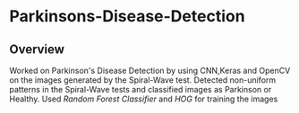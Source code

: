# Parkinsons-Disease-Detection

## Overview

Worked on Parkinson's Disease Detection by using CNN,Keras and OpenCV on the images generated by the Spiral-Wave test.
Detected non-uniform patterns in the Spiral-Wave tests and classified images as Parkinson or Healthy.
Used *Random Forest Classifier* and *HOG* for training the images

